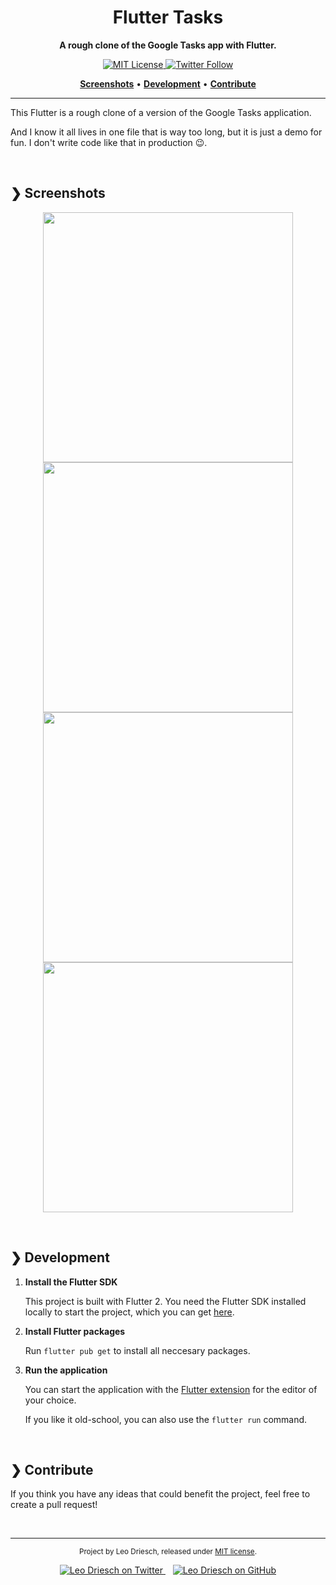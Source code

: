 <h1 align="center">Flutter Tasks</h1>

<p align="center">
    <strong>A rough clone of the Google Tasks app with Flutter.</strong>
</p>

<p align="center"> 
    <a href="https://github.com/leodr/quice/blob/main/LICENSE">
        <img alt="MIT License" src="https://img.shields.io/github/license/leodr/flutter_tasks?color=%23A855F7&labelColor=%2327272A&style=for-the-badge">
    </a>
    <a href="https://twitter.com/leodriesch">
        <img alt="Twitter Follow" src="https://img.shields.io/twitter/follow/leodriesch?color=%2338BDF8&labelColor=%2327272A&style=for-the-badge">
    </a>
</p>

<p align="center">
    <a href="#-screenshots"><b>Screenshots</b></a>
    <span>  •  </span>
    <a href="#-development"><b>Development</b></a>
    <span>  •  </span>
    <a href="#-contribute"><b>Contribute</b></a>  
</p>

---

This Flutter is a rough clone of a version of the Google Tasks application.

And I know it all lives in one file that is way too long, but it is just a demo
for fun. I don't write code like that in production :wink:.

<br>

## ❯ Screenshots

<p align="center">
    <img src="./readme-assets/screenshots/screenshot-1.png" width="400" />
    <img src="./readme-assets/screenshots/screenshot-2.png" width="400" />
    <img src="./readme-assets/screenshots/screenshot-3.png" width="400" />
    <img src="./readme-assets/screenshots/screenshot-4.png" width="400" />
</p>

<br>

## ❯ Development

1. **Install the Flutter SDK**

    This project is built with Flutter 2. You need the Flutter SDK installed
    locally to start the project, which you can get
    [here](https://flutter.dev/docs/get-started/install).

2. **Install Flutter packages**

    Run `flutter pub get` to install all neccesary packages.

3. **Run the application**

    You can start the application with the
    [Flutter extension](https://flutter.dev/docs/get-started/editor) for the
    editor of your choice.

    If you like it old-school, you can also use the `flutter run` command.

<br>

## ❯ Contribute

If you think you have any ideas that could benefit the project, feel free to
create a pull request!

<br>

---

<p align="center">
    <sub>
        Project by Leo Driesch, released under <a href="https://github.com/leodr/quice/blob/main/LICENSE">MIT license</a>.
    </sub>
</p>
<p align="center">
    <a href="https://twitter.com/leodriesch">
        <img alt="Leo Driesch on Twitter" src="./readme-assets/icons/twitter.svg">
    </a>
    &nbsp;&nbsp;
    <a href="https://github.com/leodr">
        <img alt="Leo Driesch on GitHub" src="./readme-assets/icons/github.svg">
    </a>
</p>
